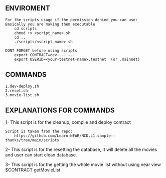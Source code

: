 ENVIROMENT
----------
    For the scripts usage if the permission denied you can use:
    Basically you are making them executable
        cd scripts
        chmod +x <script_name>.sh 
        cd ..
        ./scripts/<script_name>.sh

    DONT FORGET before using scripts
        export CONTRACT=dev-....-...
        export USERID=<your-testnet-name>.testnet  (or .mainnet)

COMMANDS
---------

    1.dev-deploy.sh             
    2.reset.sh
    3.movie-list.sh

EXPLANATIONS FOR COMMANDS
----------

1-  This script is for the cleanup, compile and deploy contract
    
    Script is taken from the repo:
        https://github.com/Learn-NEAR/NCD.L1.sample--thanks/tree/main/scripts
        
2-
    This script is for the resetting the database,
    It will delete all the movies and user can start clean database.

3-
    This script is for the getting the whole movie list without using
    near view $CONTRACT getMovieList 
